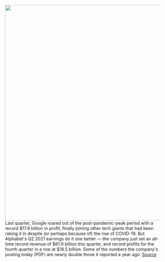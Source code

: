 <img src='https://cdn.vox-cdn.com/thumbor/ht-oAEzqNPxQqMD8agVl_HcvsF4=/0x0:2040x1360/1200x800/filters:focal(857x517:1183x843)/cdn.vox-cdn.com/uploads/chorus_image/image/69640970/acastro_180130_1777_0002.0.jpg' width='700px' /><br/>
Last quarter, Google roared out of the post-pandemic-peak period with a record $17.9 billion in profit, finally joining other tech giants that had been raking it in despite (or perhaps because of) the rise of COVID-19. But Alphabet's Q2 2021 earnings do it one better — the company just set an all-time record revenue of $61.9 billion this quarter, and record profits for the fourth quarter in a row at $18.5 billion. Some of the numbers the company's posting today (PDF) are nearly double those it reported a year ago.
<a href='https://www.theverge.com/2021/7/27/22596592/google-q2-2021-record-revenue-profit-youtube-ad-cloud-search'> Source <a/>